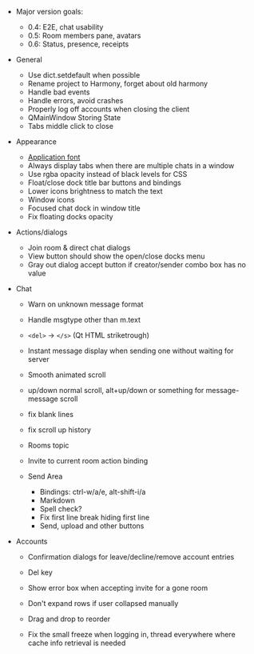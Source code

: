 - Major version goals:
  - 0.4: E2E, chat usability
  - 0.5: Room members pane, avatars
  - 0.6: Status, presence, receipts

- General
  - Use dict.setdefault when possible
  - Rename project to Harmony, forget about old harmony
  - Handle bad events
  - Handle errors, avoid crashes
  - Properly log off accounts when closing the client
  - QMainWindow Storing State
  - Tabs middle click to close

- Appearance
  - [Application font](https://stackoverflow.com/a/48242138)
  - Always display tabs when there are multiple chats in a window
  - Use rgba opacity instead of black levels for CSS
  - Float/close dock title bar buttons and bindings
  - Lower icons brightness to match the text
  - Window icons
  - Focused chat dock in window title
  - Fix floating docks opacity

- Actions/dialogs
  - Join room & direct chat dialogs
  - View button should show the open/close docks menu
  - Gray out dialog accept button if creator/sender combo box has no value

- Chat
  - Warn on unknown message format
  - Handle msgtype other than m.text
  - `<del>` → `</s>` (Qt HTML striketrough)
  - Instant message display when sending one without waiting for server
  - Smooth animated scroll
  - up/down normal scroll, alt+up/down or something for message-message scroll
  - fix blank lines
  - fix scroll up history
  - Rooms topic
  - Invite to current room action binding

  - Send Area
    - Bindings: ctrl-w/a/e, alt-shift-i/a
    - Markdown
    - Spell check?
    - Fix first line break hiding first line
    - Send, upload and other buttons

- Accounts
  - Confirmation dialogs for leave/decline/remove account entries
  - Del key
  - Show error box when accepting invite for a gone room 

  - Don't expand rows if user collapsed manually
  - Drag and drop to reorder

  - Fix the small freeze when logging in,
    thread everywhere where cache info retrieval is needed
